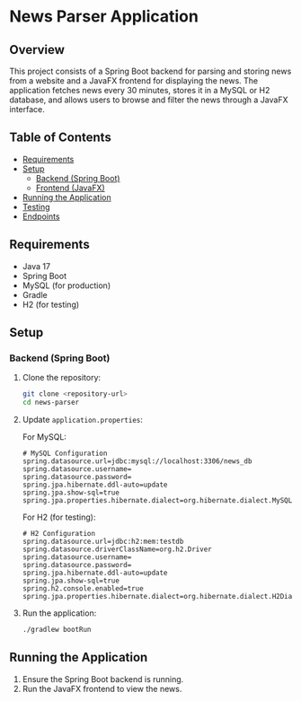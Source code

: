 # News Parser Application

## Overview

This project consists of a Spring Boot backend for parsing and storing news from a website and a JavaFX frontend for displaying the news. The application fetches news every 30 minutes, stores it in a MySQL or H2 database, and allows users to browse and filter the news through a JavaFX interface.

## Table of Contents

- [Requirements](#requirements)
- [Setup](#setup)
  - [Backend (Spring Boot)](#backend-spring-boot)
  - [Frontend (JavaFX)](#frontend-javafx)
- [Running the Application](#running-the-application)
- [Testing](#testing)
- [Endpoints](#endpoints)

## Requirements

- Java 17
- Spring Boot
- MySQL (for production)
- Gradle
- H2 (for testing)


## Setup

### Backend (Spring Boot)

1. Clone the repository:

    ```sh
    git clone <repository-url>
    cd news-parser
    ```

2. Update `application.properties`:

    For MySQL:
    
    ```properties
    # MySQL Configuration
    spring.datasource.url=jdbc:mysql://localhost:3306/news_db
    spring.datasource.username=
    spring.datasource.password=
    spring.jpa.hibernate.ddl-auto=update
    spring.jpa.show-sql=true
    spring.jpa.properties.hibernate.dialect=org.hibernate.dialect.MySQL8Dialect
    ```

    For H2 (for testing):
    
    ```properties
    # H2 Configuration
    spring.datasource.url=jdbc:h2:mem:testdb
    spring.datasource.driverClassName=org.h2.Driver
    spring.datasource.username=
    spring.datasource.password=
    spring.jpa.hibernate.ddl-auto=update
    spring.jpa.show-sql=true
    spring.h2.console.enabled=true
    spring.jpa.properties.hibernate.dialect=org.hibernate.dialect.H2Dialect
    ```

3. Run the application:

    ```sh
    ./gradlew bootRun
    ```

## Running the Application

1. Ensure the Spring Boot backend is running.
2. Run the JavaFX frontend to view the news.
